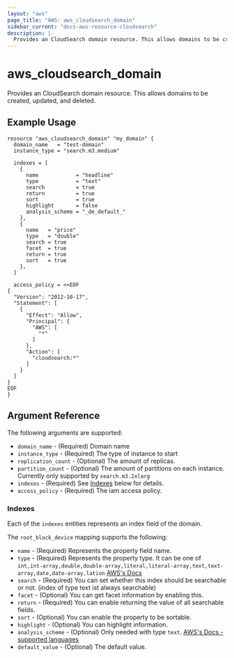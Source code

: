 ```yaml
---
layout: "aws"
page_title: "AWS: aws_cloudsearch_domain"
sidebar_current: "docs-aws-resource-cloudsearch"
description: |-
  Provides an CloudSearch domain resource. This allows domains to be created, updated, and deleted.
---
```


# aws\_cloudsearch\_domain

Provides an CloudSearch domain resource. This allows domains to be created, updated, and deleted.

## Example Usage

```hcl
resource "aws_cloudsearch_domain" "my_domain" {
  domain_name   = "test-domain"
  instance_type = "search.m3.medium"

  indexes = [
    {
      name            = "headline"
      type            = "text"
      search          = true
      return          = true
      sort            = true
      highlight       = false
      analysis_scheme = "_de_default_"
    },
    {
      name   = "price"
      type   = "double"
      search = true
      facet  = true
      return = true
      sort   = true
    },
  ]

  access_policy = <<EOF
{
  "Version": "2012-10-17",
  "Statement": [
    {
      "Effect": "Allow",
      "Principal": {
        "AWS": [
          "*"
        ]
      },
      "Action": [
        "cloudsearch:*"
      ]
    }
  ]
}
EOF
}
```

## Argument Reference

The following arguments are supported:

* `domain_name` - (Required) Domain name
* `instance_type` - (Required) The type of instance to start
* `replication_count` - (Optional) The amount of replicas.
* `partition_count` - (Optional) The amount of partitions on each instance. Currently only supported by `search.m3.2xlarg`
* `indexes` - (Required) See [Indexes](#indexes) below for details.
* `access_policy` - (Required) The iam access policy.

### Indexes

Each of the `indexes` entities represents an index field of the domain.

The `root_block_device` mapping supports the following:

* `name` - (Required) Represents the property field name.
* `type` - (Required) Represents the property type. It can be one of `int,int-array,double,double-array,literal,literal-array,text,text-array,date,date-array,lation` [AWS's Docs](http://docs.aws.amazon.com/cloudsearch/latest/developerguide/configuring-index-fields.html)
* `search` - (Required) You can set whether this index should be searchable or not. (index of type text ist always searchable)
* `facet` - (Optional) You can get facet information by enabling this.
* `return` - (Required) You can enable returning the value of all searchable fields.
* `sort` - (Optional) You can enable the property to be sortable.
* `highlight` - (Optional) You can highlight information.
* `analysis_scheme` - (Optional) Only needed with type `text`. [AWS's Docs - supported languages](http://docs.aws.amazon.com/cloudsearch/latest/developerguide/text-processing.html)
* `default_value` - (Optional) The default value.